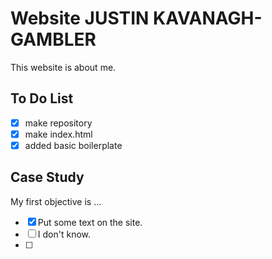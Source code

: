 # Website JUSTIN KAVANAGH-GAMBLER
This website is about me.

## To Do List
- [x] make repository
- [x] make index.html
- [x] added basic boilerplate

## Case Study
My first objective is ...
- [x] Put some text on the site.
- [ ] I don't know.
- [ ] 
